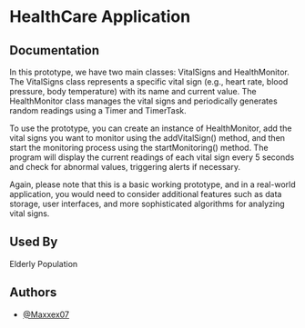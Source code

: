 
# HealthCare Application




## Documentation

In this prototype, we have two main classes: VitalSigns and HealthMonitor. The VitalSigns class represents a specific vital sign (e.g., heart rate, blood pressure, body temperature) with its name and current value. The HealthMonitor class manages the vital signs and periodically generates random readings using a Timer and TimerTask.

To use the prototype, you can create an instance of HealthMonitor, add the vital signs you want to monitor using the addVitalSign() method, and then start the monitoring process using the startMonitoring() method. The program will display the current readings of each vital sign every 5 seconds and check for abnormal values, triggering alerts if necessary.

Again, please note that this is a basic working prototype, and in a real-world application, you would need to consider additional features such as data storage, user interfaces, and more sophisticated algorithms for analyzing vital signs.


## Used By
Elderly Population



## Authors

- [@Maxxex07](https://github.com/Maxxes07/HealthCarePrototypeApp)

